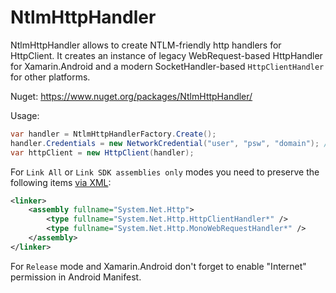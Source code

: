 # NtlmHttpHandler
NtlmHttpHandler allows to create NTLM-friendly http handlers for HttpClient.
It creates an instance of legacy WebRequest-based HttpHandler for Xamarin.Android and a modern SocketHandler-based `HttpClientHandler` for other platforms.

Nuget: https://www.nuget.org/packages/NtlmHttpHandler/

Usage:
```csharp
var handler = NtlmHttpHandlerFactory.Create();
handler.Credentials = new NetworkCredential("user", "psw", "domain"); // or via CredentialCache
var httpClient = new HttpClient(handler);
```

For `Link All` or `Link SDK assemblies only` modes you need to preserve the following items [via XML](https://docs.microsoft.com/en-us/xamarin/cross-platform/deploy-test/linker):
```xml
<linker>
    <assembly fullname="System.Net.Http">
        <type fullname="System.Net.Http.HttpClientHandler*" />
        <type fullname="System.Net.Http.MonoWebRequestHandler*" />
    </assembly>
</linker>
```

For `Release` mode and Xamarin.Android don't forget to enable "Internet" permission in Android Manifest.
